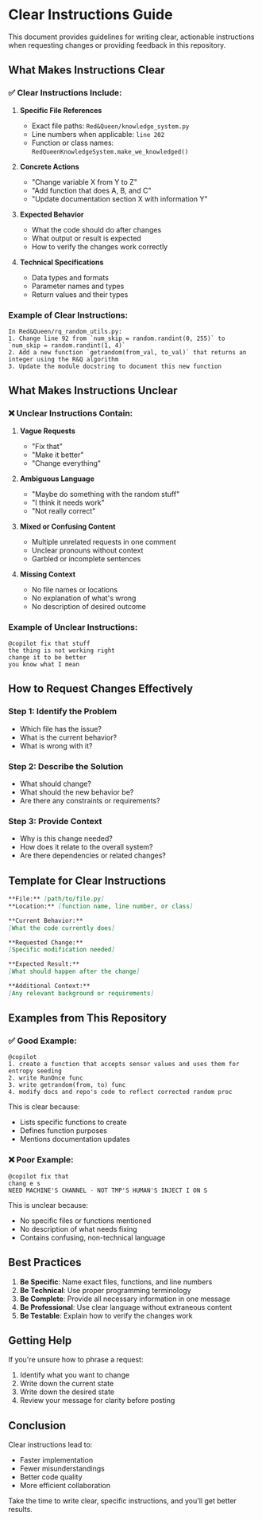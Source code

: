 # Clear Instructions Guide

This document provides guidelines for writing clear, actionable instructions when requesting changes or providing feedback in this repository.

## What Makes Instructions Clear

### ✅ Clear Instructions Include:

1. **Specific File References**
   - Exact file paths: `Red&Queen/knowledge_system.py`
   - Line numbers when applicable: `line 202`
   - Function or class names: `RedQueenKnowledgeSystem.make_we_knowledged()`

2. **Concrete Actions**
   - "Change variable X from Y to Z"
   - "Add function that does A, B, and C"
   - "Update documentation section X with information Y"

3. **Expected Behavior**
   - What the code should do after changes
   - What output or result is expected
   - How to verify the changes work correctly

4. **Technical Specifications**
   - Data types and formats
   - Parameter names and types
   - Return values and their types

### Example of Clear Instructions:
```
In Red&Queen/rq_random_utils.py:
1. Change line 92 from `num_skip = random.randint(0, 255)` to `num_skip = random.randint(1, 4)`
2. Add a new function `getrandom(from_val, to_val)` that returns an integer using the R&Q algorithm
3. Update the module docstring to document this new function
```

## What Makes Instructions Unclear

### ❌ Unclear Instructions Contain:

1. **Vague Requests**
   - "Fix that"
   - "Make it better"
   - "Change everything"

2. **Ambiguous Language**
   - "Maybe do something with the random stuff"
   - "I think it needs work"
   - "Not really correct"

3. **Mixed or Confusing Content**
   - Multiple unrelated requests in one comment
   - Unclear pronouns without context
   - Garbled or incomplete sentences

4. **Missing Context**
   - No file names or locations
   - No explanation of what's wrong
   - No description of desired outcome

### Example of Unclear Instructions:
```
@copilot fix that stuff
the thing is not working right
change it to be better
you know what I mean
```

## How to Request Changes Effectively

### Step 1: Identify the Problem
- Which file has the issue?
- What is the current behavior?
- What is wrong with it?

### Step 2: Describe the Solution
- What should change?
- What should the new behavior be?
- Are there any constraints or requirements?

### Step 3: Provide Context
- Why is this change needed?
- How does it relate to the overall system?
- Are there dependencies or related changes?

## Template for Clear Instructions

```markdown
**File:** [path/to/file.py]
**Location:** [function name, line number, or class]

**Current Behavior:**
[What the code currently does]

**Requested Change:**
[Specific modification needed]

**Expected Result:**
[What should happen after the change]

**Additional Context:**
[Any relevant background or requirements]
```

## Examples from This Repository

### ✅ Good Example:
```
@copilot
1. create a function that accepts sensor values and uses them for entropy seeding
2. write RunOnce func
3. write getrandom(from, to) func
4. modify docs and repo's code to reflect corrected random proc
```

This is clear because:
- Lists specific functions to create
- Defines function purposes
- Mentions documentation updates

### ❌ Poor Example:
```
@copilot fix that
chang e s
NEED MACHINE'S CHANNEL - NOT TMP'S HUMAN'S INJECT I ON S
```

This is unclear because:
- No specific files or functions mentioned
- No description of what needs fixing
- Contains confusing, non-technical language

## Best Practices

1. **Be Specific**: Name exact files, functions, and line numbers
2. **Be Technical**: Use proper programming terminology
3. **Be Complete**: Provide all necessary information in one message
4. **Be Professional**: Use clear language without extraneous content
5. **Be Testable**: Explain how to verify the changes work

## Getting Help

If you're unsure how to phrase a request:
1. Identify what you want to change
2. Write down the current state
3. Write down the desired state
4. Review your message for clarity before posting

## Conclusion

Clear instructions lead to:
- Faster implementation
- Fewer misunderstandings
- Better code quality
- More efficient collaboration

Take the time to write clear, specific instructions, and you'll get better results.
